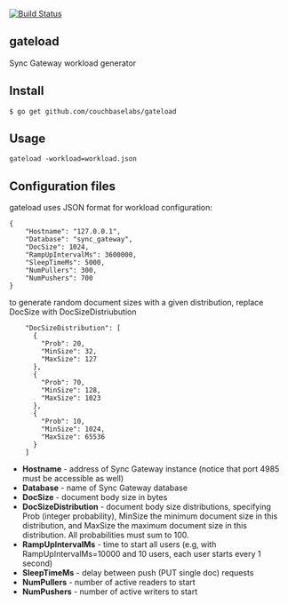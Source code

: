 [![Build Status](https://drone.io/github.com/couchbaselabs/gateload/status.png)](https://drone.io/github.com/couchbaselabs/gateload/latest)

gateload
--------

Sync Gateway workload generator

Install
-------

```
$ go get github.com/couchbaselabs/gateload
```

Usage
-----

```
gateload -workload=workload.json
```


Configuration files
-------------------

gateload uses JSON format for workload configuration:

    {
        "Hostname": "127.0.0.1",
        "Database": "sync_gateway",
        "DocSize": 1024,
        "RampUpIntervalMs": 3600000,
        "SleepTimeMs": 5000,
        "NumPullers": 300,
        "NumPushers": 700
    }

to generate random document sizes with a given distribution, replace DocSize with DocSizeDistriubution

        "DocSizeDistribution": [
          {
            "Prob": 20,
            "MinSize": 32,
            "MaxSize": 127
          },
          {
            "Prob": 70,
            "MinSize": 128,
            "MaxSize": 1023
          },
          {
            "Prob": 10,
            "MinSize": 1024,
            "MaxSize": 65536
          }
        ]

* **Hostname** - address of Sync Gateway instance (notice that port 4985 must be accessible as well)
* **Database** - name of Sync Gateway database
* **DocSize** - document body size in bytes
* **DocSizeDistribution** - document body size distributions, specifying Prob (integer probability), MinSize the minimum document size in this distribution, and MaxSize the maximum document size in this distribution.  All probabilities must sum to 100.
* **RampUpIntervalMs** - time to start all users (e.g, with RampUpIntervalMs=10000 and 10 users, each user starts every 1 second)
* **SleepTimeMs** - delay between push (PUT single doc) requests
* **NumPullers** - number of active readers to start
* **NumPushers** - number of active writers to start
